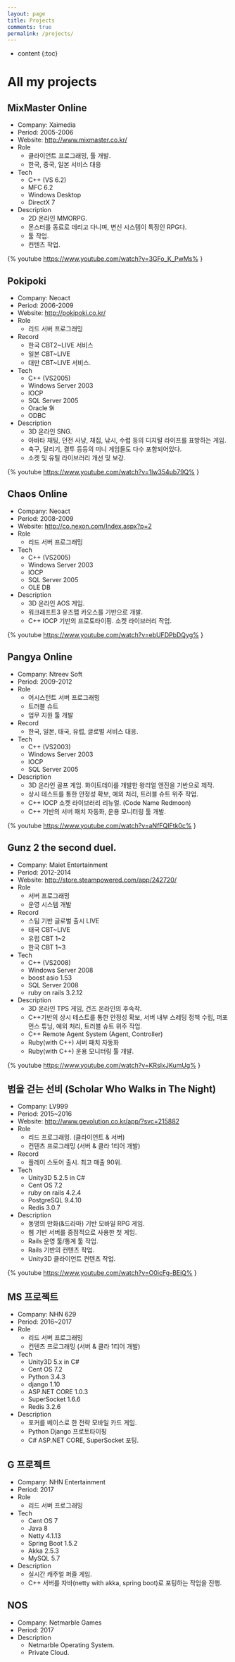 ```yaml
---
layout: page
title: Projects
comments: true
permalink: /projects/
---
```


* content
{:toc}

# All my projects

## MixMaster Online
* Company: Xaimedia
* Period: 2005-2006
* Website: <http://www.mixmaster.co.kr/>
* Role
    * 클라이언트 프로그래밍, 툴 개발.
    * 한국, 중국, 일본 서비스 대응
* Tech
    * C++ (VS 6.2) 
    * MFC 6.2
    * Windows Desktop
    * DirectX 7
* Description 
    * 2D 온라인 MMORPG. 
    * 몬스터를 동료로 데리고 다니며, 변신 시스템이 특징인 RPG다.
    * 툴 작업.
    * 컨텐츠 작업. 
	
{% youtube https://www.youtube.com/watch?v=3GFo_K_PwMs% }

## Pokipoki
* Company: Neoact
* Period: 2006-2009
* Website: <http://pokipoki.co.kr/>
* Role
    * 리드 서버 프로그래밍
* Record
    * 한국 CBT2~LIVE 서비스
    * 일본 CBT~LIVE
    * 대만 CBT~LIVE 서비스.
* Tech
    * C++ (VS2005) 
    * Windows Server 2003 
    * IOCP 
    * SQL Server 2005 
    * Oracle 9i 
    * ODBC
* Description 
    * 3D 온라인 SNG. 
    * 아바타 채팅, 던전 사냥, 채집, 낚시, 수렵 등의 디지털 라이프를 표방하는 게임.
    * 축구, 달리기, 결투 등등의 미니 게임들도 다수 포함되어있다.
    * 소켓 및 유틸 라이브러리 개선 및 보강.

{% youtube https://www.youtube.com/watch?v=1lw354ub79Q% }
	
## Chaos Online
* Company: Neoact
* Period: 2008-2009
* Website: <http://co.nexon.com/Index.aspx?p=2>
* Role
    * 리드 서버 프로그래밍
* Tech
    * C++ (VS2005) 
    * Windows Server 2003 
    * IOCP 
    * SQL Server 2005 
    * OLE DB
* Description 
    * 3D 온라인 AOS 게임.
    * 워크래프트3 유즈맵 카오스를 기반으로 개발.
    * C++ IOCP 기반의 프로토타이핑.
소켓 라이브러리 작업.

{% youtube https://www.youtube.com/watch?v=ebUFDPbDQyg% }

## Pangya Online
* Company: Ntreev Soft
* Period: 2009-2012
* Role
   * 어시스턴트 서버 프로그래밍
   * 트러블 슈트
   * 업무 지원 툴 개발
* Record
   * 한국, 일본, 태국, 유럽, 글로벌 서비스 대응.
* Tech
   * C++ (VS2003) 
   * Windows Server 2003 
   * IOCP 
   * SQL Server 2005
* Description 
    * 3D 온라인 골프 게임. 화이트데이를 개발한 왕리얼 엔진을 기반으로 제작.
    * 상시 테스트를 통한 안정성 확보, 예외 처리, 트러블 슈트 위주 작업.
    * C++ IOCP 소켓 라이브러리 리뉴얼. (Code Name Redmoon)
    * C++ 기반의 서버 패치 자동화, 운용 모니터링 툴 개발.
	
{% youtube https://www.youtube.com/watch?v=aNfFQIFtk0c% }
	
## Gunz 2 the second duel.
* Company: Maiet Entertainment
* Period: 2012-2014
* Website: <http://store.steampowered.com/app/242720/>
* Role
   * 서버 프로그래밍
   * 운영 시스템 개발
* Record
   * 스팀 기반 글로벌 출시 LIVE
   * 태국 CBT~LIVE 
   * 유럽 CBT 1~2
   * 한국 CBT 1~3
* Tech
   * C++ (VS2008) 
   * Windows Server 2008 
   * boost asio 1.53 
   * SQL Server 2008 
   * ruby on rails 3.2.12
* Description 
    * 3D 온라인 TPS 게임, 건즈 온라인의 후속작.
    * C++기반의 상시 테스트를 통한 안정성 확보, 서버 내부 스레딩 정책 수립, 퍼포먼스 튜닝, 예외 처리, 트러블 슈트 위주 작업.
    * C++ Remote Agent System (Agent, Controller)
    * Ruby(with C++) 서버 패치 자동화
    * Ruby(with C++) 운용 모니터링 툴 개발.
	
{% youtube https://www.youtube.com/watch?v=KRsIxJKumUg% }
	
	
## 범을 걷는 선비 (Scholar Who Walks in The Night)
* Company: LV999
* Period: 2015~2016
* Website: <http://www.gevolution.co.kr/app/?svc=215882>
* Role
   * 리드 프로그래밍. (클라이언트 & 서버)
   * 컨텐츠 프로그래밍 (서버 & 클라 1티어 개발)
* Record
   * 플레이 스토어 출시. 최고 매출 90위.
* Tech
   * Unity3D 5.2.5 in C# 
   * Cent OS 7.2 
   * ruby on rails 4.2.4 
   * PostgreSQL 9.4.10 
   * Redis 3.0.7
* Description 
    * 동명의 만화(&드라마) 기반 모바일 RPG 게임.
    * 웹 기반 서버를 중점적으로 사용한 첫 게임.
    * Rails 운영 툴/통계 툴 작업.
    * Rails 기반의 컨텐츠 작업.
    * Unity3D 클라이언트 컨텐츠 작업.

{% youtube https://www.youtube.com/watch?v=O0icFg-BEiQ% }
	
## MS 프로젝트
* Company: NHN 629
* Period: 2016~2017
* Role
   * 리드 서버 프로그래밍
   * 컨텐츠 프로그래밍 (서버 & 클라 1티어 개발)
* Tech
   * Unity3D 5.x in C# 
   * Cent OS 7.2
   * Python 3.4.3 
   * django 1.10 
   * ASP.NET CORE 1.0.3 
   * SuperSocket 1.6.6 
   * Redis 3.2.6   
* Description 
    * 포커를 베이스로 한 전략 모바일 카드 게임.
    * Python Django 프로토타이핑
    * C# ASP.NET CORE, SuperSocket 포팅.

## G 프로젝트
* Company: NHN Entertainment
* Period: 2017
* Role
    * 리드 서버 프로그래밍
* Tech
    * Cent OS 7 
    * Java 8 
    * Netty 4.1.13 
    * Spring Boot 1.5.2 
    * Akka 2.5.3 
    * MySQL 5.7
* Description   
    * 실시간 캐주얼 퍼즐 게임.
    * C++ 서버를 자바(netty with akka, spring boot)로 포팅하는 작업을 진행.


## NOS
* Company: Netmarble Games
* Period: 2017
* Description      
    * Netmarble Operating System.
    * Private Cloud.